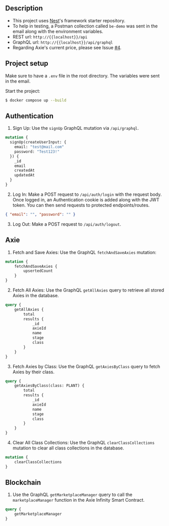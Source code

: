 ## Description

- This project uses [Nest](https://github.com/nestjs/nest)'s framework starter repository.
- To help in testing, a Postman collection called `be-demo` was sent in the email along with the environment variables.
- REST url: `http://{{localhost}}/api`
- GraphQL url: `http://{{localhost}}/api/graphql`
- Regarding Axie's current price, please see Issue [#4](/../../issues/4).

## Project setup
Make sure to have a `.env` file in the root directory. The variables were sent in the email.

Start the project:
```bash
$ docker compose up --build
```

## Authentication
1. Sign Up: Use the `signUp` GraphQL mutation via `/api/graphql`.
```graphQL
mutation {
  signUp(createUserInput: {
    email: "test@mail.com"
    password: "Test123!"
  }) {
    _id
    email
    createdAt
    updatedAt
  }
}
```
2. Log In: Make a POST request to `/api/auth/login` with the request body. Once logged in, an Authentication cookie is added along with the JWT token. You can then send requests to protected endpoints/routes.
```json
{ "email": "", "password": "" }
```
3. Log Out: Make a POST request to `/api/auth/logout`.

## Axie
1. Fetch and Save Axies: Use the GraphQL `fetchAndSaveAxies` mutation:
```graphQL
mutation {
    fetchAndSaveAxies {
        upsertedCount
    }
}
```
2. Fetch All Axies: Use the GraphQL `getAllAxies` query to retrieve all stored Axies in the database.
```graphQL
query {
    getAllAxies {
        total
        results {
            _id
            axieId
            name
            stage
            class
        }
    }
}
```
3. Fetch Axies by Class: Use the GraphQL `getAxiesByClass` query to fetch Axies by their class.
```graphQL
query {
    getAxiesByClass(class: PLANT) {
        total
        results {
            _id
            axieId
            name
            stage
            class
        }
    }
}
```
4. Clear All Class Collections: Use the GraphQL `clearClassCollections` mutation to clear all class collections in the database.
```graphQL
mutation {
    clearClassCollections
}
```
## Blockchain
1. Use the GraphQL `getMarketplaceManager` query to call the `marketplaceManager` function in the Axie Infinity Smart Contract.
```graphQL
query {
    getMarketplaceManager
}
```
